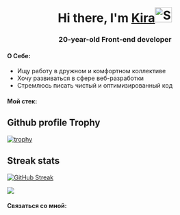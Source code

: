 <h1 align="center">Hi there, I'm <a href="https://kimurzz.site">Kira</a><img src="https://raw.githubusercontent.com/Tarikul-Islam-Anik/Animated-Fluent-Emojis/master/Emojis/Animals/Spouting%20Whale.png" alt="Spouting Whale" width="40" height="35" /></h1>
<h3 align="center">20-year-old Front-end developer</h3>

<h4>О Себе:</h4>

<ul>
  <li>Ищу работу в дружном и комфортном коллективе</li>
  <li>Хочу развиваться в сфере веб-разработки</li>
  <li>Стремлюсь писать чистый и оптимизированный код</li>
  <ulВладею английским на уровне A2></li>
</ul>

<h4>Мой стек:</h4>

<h2>Github profile Trophy</h2>

[![trophy](https://github-profile-trophy.vercel.app/?username=piierro&theme=monokai)](https://github.com/ryo-ma/github-profile-trophy)

<h2>Streak stats</h2>

<a href="https://git.io/streak-stats"><img src="http://github-readme-streak-stats.herokuapp.com?user=piierro&theme=monokai&border_radius=5.1&card_width=497" alt="GitHub Streak" /></a>

![](https://komarev.com/ghpvc/?username=piierro)

<h4>Связаться со мной:</h4>
